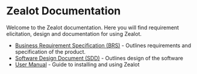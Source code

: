 # Zealot Documentation

Welcome to the Zealot documentation. Here you will find requirement elicitation, design and documentation for using Zealot. 

- [Business Requirement Specification (BRS)](business_requirement_specification.md) - Outlines requirements and specification of the product.
- [Software Design Document (SDD)](software_design_document.md) - Outlines design of the software
- [User Manual](user_manual.md) - Guide to installing and using Zealot


